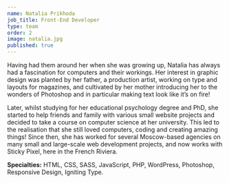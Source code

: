 ```yaml
---
name: Natalia Prikhoda
job_title: Front-End Developer
type: team
order: 2
image: natalia.jpg
published: true
---
```


Having had them around her when she was growing up, Natalia has always had a fascination for computers and their workings. Her interest in graphic design was planted by her father, a production artist, working on type and layouts for magazines, and cultivated by her mother introducing her to the wonders of Photoshop and in particular making text look like it’s on fire!

Later, whilst studying for her educational psychology degree and PhD, she started to help friends and family with various small website projects and decided to take a course on computer science at her university. This led to the realisation that she still loved computers, coding and creating amazing things! Since then, she has worked for several Moscow-based agencies on many small and large-scale web development projects, and now works with Sticky Pixel, here in the French Riviera.

**Specialties:** HTML, CSS, SASS, JavaScript, PHP, WordPress, Photoshop, Responsive Design, Igniting Type.
